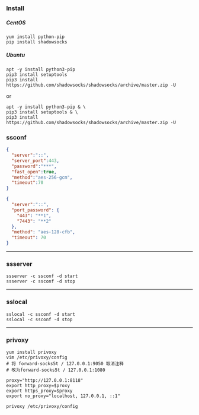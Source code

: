 ### Install
##### CentOS
```shell
yum install python-pip
pip install shadowsocks
```

##### Ubuntu
```shell
apt -y install python3-pip
pip3 install setuptools
pip3 install https://github.com/shadowsocks/shadowsocks/archive/master.zip -U
```
or
```shell
apt -y install python3-pip & \
pip3 install setuptools & \
pip3 install https://github.com/shadowsocks/shadowsocks/archive/master.zip -U
```

### ssconf
```json
{
  "server":"::",
  "server_port":443, 
  "password":"***",
  "fast_open":true, 
  "method":"aes-256-gcm", 
  "timeout":70
}

{
  "server":"::",
  "port_password": {
    "443": "**1",
    "7443": "**2"
  },
  "method": "aes-128-cfb",
  "timeout": 70
}
```

---
### ssserver
```shell
ssserver -c ssconf -d start
ssserver -c ssconf -d stop
```

---
### sslocal
```shell
sslocal -c ssconf -d start
sslocal -c ssconf -d stop
```

---
### privoxy
```shell
yum install privoxy
vim /etc/privoxy/config
# 将 forward-socks5t / 127.0.0.1:9050 取消注释
# 改为forward-socks5t / 127.0.0.1:1080
```

```shell
proxy="http://127.0.0.1:8118"
export http_proxy=$proxy
export https_proxy=$proxy
export no_proxy="localhost, 127.0.0.1, ::1"

privoxy /etc/privoxy/config
```

